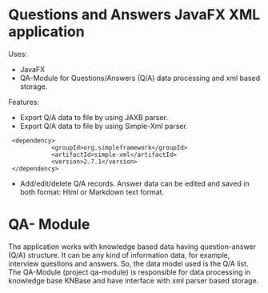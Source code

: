Questions and Answers JavaFX XML  application
=============================================
Uses:
- JavaFX
- QA-Module for Questions/Answers (Q/A) data processing and xml based storage.

Features:
- Export Q/A data to file by using JAXB parser.
- Export Q/A data to file by using Simple-Xml parser.

~~~~
 <dependency>
            <groupId>org.simpleframework</groupId>
            <artifactId>simple-xml</artifactId>
            <version>2.7.1</version>
 </dependency>
~~~~

- Add/edit/delete Q/A records.
  Answer data can be edited and saved in both format:  Html or Markdown text format.  

QA- Module
==========
The application works with knowledge based data having question-answer (Q/A) structure.
It can be any kind of information data, for example, interview questions and answers.
So, the data model used is the Q/A list.
The QA-Module (project qa-module) is responsible for data processing in 
knowledge base KNBase and have interface with xml parser based storage.
